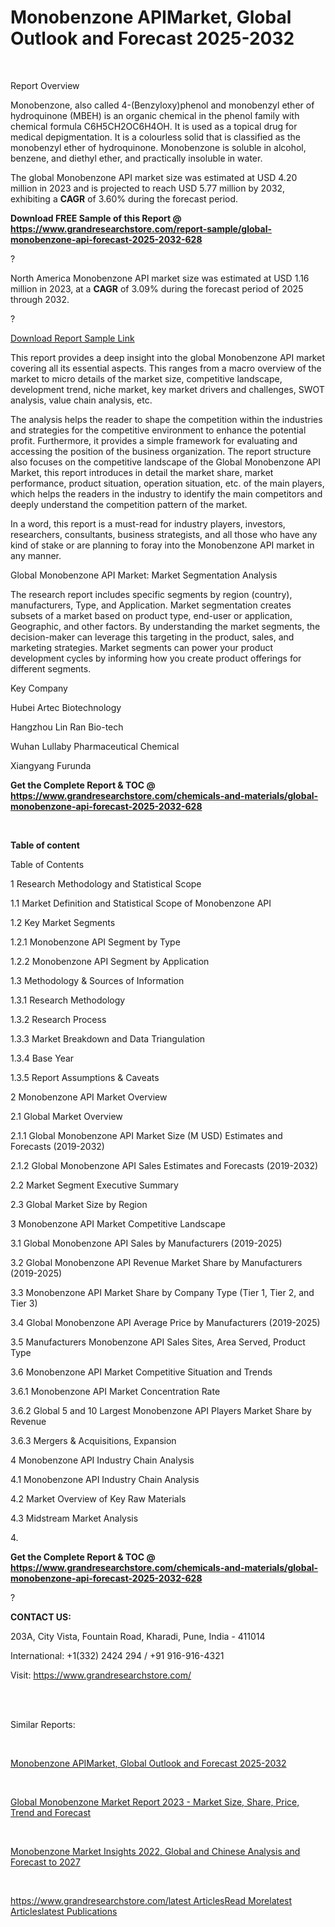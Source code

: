 <h1>Monobenzone APIMarket, Global Outlook and Forecast 2025-2032</h1><br/><p>Report Overview</p>
 
 
 
 <p>Monobenzone, also called 4-(Benzyloxy)phenol and monobenzyl ether of hydroquinone (MBEH) is an organic chemical in the phenol family with chemical formula C6H5CH2OC6H4OH. It is used as a topical drug for medical depigmentation. It is a colourless solid that is classified as the monobenzyl ether of hydroquinone. Monobenzone is soluble in alcohol, benzene, and diethyl ether, and practically insoluble in water.</p>
 
 
 
 <p>The global Monobenzone API market size was estimated at USD 4.20 million in 2023 and is projected to reach USD 5.77 million by 2032, exhibiting a <strong>CAGR</strong> of 3.60% during the forecast period.</p>
 
 
 
 <div><b>Download FREE Sample of this Report @ <a href="https://www.grandresearchstore.com/report-sample/global-monobenzone-api-forecast-2025-2032-628">https://www.grandresearchstore.com/report-sample/global-monobenzone-api-forecast-2025-2032-628</a></b></div>
 
 
 
 <p>? </p>
 
 
 
 <p>North America Monobenzone API market size was estimated at USD 1.16 million in 2023, at a <strong>CAGR</strong> of 3.09% during the forecast period of 2025 through 2032.</p>
 
 
 
 <p>? </p>
 
 
 
 <p><a href="https://www.grandresearchstore.com/mr-admin/report-sample/global-monobenzone-api-forecast-2025-2032-628">Download Report Sample Link</a></p>
 
 
 
 <p>This report provides a deep insight into the global Monobenzone API market covering all its essential aspects. This ranges from a macro overview of the market to micro details of the market size, competitive landscape, development trend, niche market, key market drivers and challenges, SWOT analysis, value chain analysis, etc.</p>
 
 
 
 <p>The analysis helps the reader to shape the competition within the industries and strategies for the competitive environment to enhance the potential profit. Furthermore, it provides a simple framework for evaluating and accessing the position of the business organization. The report structure also focuses on the competitive landscape of the Global Monobenzone API Market, this report introduces in detail the market share, market performance, product situation, operation situation, etc. of the main players, which helps the readers in the industry to identify the main competitors and deeply understand the competition pattern of the market.</p>
 
 
 
 <p>In a word, this report is a must-read for industry players, investors, researchers, consultants, business strategists, and all those who have any kind of stake or are planning to foray into the Monobenzone API market in any manner.</p>
 
 
 
 <p>Global Monobenzone API Market: Market Segmentation Analysis</p>
 
 
 
 <p>The research report includes specific segments by region (country), manufacturers, Type, and Application. Market segmentation creates subsets of a market based on product type, end-user or application, Geographic, and other factors. By understanding the market segments, the decision-maker can leverage this targeting in the product, sales, and marketing strategies. Market segments can power your product development cycles by informing how you create product offerings for different segments.</p>
 
 
 
 <p>Key Company</p>
 
 
 
 <p>Hubei Artec Biotechnology</p>
 
 
 
 <p>Hangzhou Lin Ran Bio-tech</p>
 
 
 
 <p>Wuhan Lullaby Pharmaceutical Chemical</p>
 
 
 
 <p>Xiangyang Furunda</p>
 
 
 
 <div><b>Get the Complete Report & TOC @ <a href="https://www.grandresearchstore.com/chemicals-and-materials/global-monobenzone-api-forecast-2025-2032-628">https://www.grandresearchstore.com/chemicals-and-materials/global-monobenzone-api-forecast-2025-2032-628</a></b></div>
 
 
 
 <p><br />
 
 <b>Table of content</b></p>
 
 
 
 <p>Table of Contents<br />
 
 1 Research Methodology and Statistical Scope<br />
 
 1.1 Market Definition and Statistical Scope of Monobenzone API<br />
 
 1.2 Key Market Segments<br />
 
 1.2.1 Monobenzone API Segment by Type<br />
 
 1.2.2 Monobenzone API Segment by Application<br />
 
 1.3 Methodology & Sources of Information<br />
 
 1.3.1 Research Methodology<br />
 
 1.3.2 Research Process<br />
 
 1.3.3 Market Breakdown and Data Triangulation<br />
 
 1.3.4 Base Year<br />
 
 1.3.5 Report Assumptions & Caveats<br />
 
 2 Monobenzone API Market Overview<br />
 
 2.1 Global Market Overview<br />
 
 2.1.1 Global Monobenzone API Market Size (M USD) Estimates and Forecasts (2019-2032)<br />
 
 2.1.2 Global Monobenzone API Sales Estimates and Forecasts (2019-2032)<br />
 
 2.2 Market Segment Executive Summary<br />
 
 2.3 Global Market Size by Region<br />
 
 3 Monobenzone API Market Competitive Landscape<br />
 
 3.1 Global Monobenzone API Sales by Manufacturers (2019-2025)<br />
 
 3.2 Global Monobenzone API Revenue Market Share by Manufacturers (2019-2025)<br />
 
 3.3 Monobenzone API Market Share by Company Type (Tier 1, Tier 2, and Tier 3)<br />
 
 3.4 Global Monobenzone API Average Price by Manufacturers (2019-2025)<br />
 
 3.5 Manufacturers Monobenzone API Sales Sites, Area Served, Product Type<br />
 
 3.6 Monobenzone API Market Competitive Situation and Trends<br />
 
 3.6.1 Monobenzone API Market Concentration Rate<br />
 
 3.6.2 Global 5 and 10 Largest Monobenzone API Players Market Share by Revenue<br />
 
 3.6.3 Mergers & Acquisitions, Expansion<br />
 
 4 Monobenzone API Industry Chain Analysis<br />
 
 4.1 Monobenzone API Industry Chain Analysis<br />
 
 4.2 Market Overview of Key Raw Materials<br />
 
 4.3 Midstream Market Analysis<br />
 
 4.</p>
 
 
 
 <div><b>Get the Complete Report & TOC @ <a href="https://www.grandresearchstore.com/chemicals-and-materials/global-monobenzone-api-forecast-2025-2032-628">https://www.grandresearchstore.com/chemicals-and-materials/global-monobenzone-api-forecast-2025-2032-628</a></b></div>
 
 
 
 <p>? </p>
 
 
 
 <p><b>CONTACT US:</b><br />
 
 203A, City Vista, Fountain Road, Kharadi, Pune, India - 411014<br />
 
 International: +1(332) 2424 294 / +91 916-916-4321<br />
 
 Visit: <a href="https://www.grandresearchstore.com/">https://www.grandresearchstore.com/</a><br />
 
 <br />
 
 <br />
 
 Similar Reports:<br />
 
 <br />
 
 <a href="https://www.grandresearchstore.com/chemicals-and-materials/global-monobenzone-api-forecast-2025-2032-400">Monobenzone APIMarket, Global Outlook and Forecast 2025-2032 </a><br />
 
 <br />
 
 <a href="https://www.grandresearchstore.com/life-sciences/global-monobenzone-2023-466">Global Monobenzone Market Report 2023 - Market Size, Share, Price, Trend and Forecast</a><br />
 
 <br />
 
 <a href="https://www.grandresearchstore.com/life-sciences/global-monobenzone-2022-2027-967">Monobenzone Market Insights 2022, Global and Chinese Analysis and Forecast to 2027</a><br />
 
 <br />
 
 <a href="https://gyeongbokgung.com">https://www.grandresearchstore.com/</a><a href="https://hallyeomaritime.com">latest Articles</a><a href="https://jingwansa.com">Read More</a><a href="https://nguoiviet.jp/">latest Articles</a><a href="https://www.intelmarketresearch.com/">latest Publications</a></p>